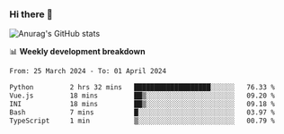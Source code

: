 ### Hi there 👋
![Anurag's GitHub stats](https://github-readme-stats.vercel.app/api?username=jami1024&show_icons=true&theme=radical)

📊 **Weekly development breakdown**
<!--START_SECTION:waka-->

```txt
From: 25 March 2024 - To: 01 April 2024

Python         2 hrs 32 mins   ███████████████████░░░░░░   76.33 %
Vue.js         18 mins         ██▒░░░░░░░░░░░░░░░░░░░░░░   09.20 %
INI            18 mins         ██▒░░░░░░░░░░░░░░░░░░░░░░   09.18 %
Bash           7 mins          █░░░░░░░░░░░░░░░░░░░░░░░░   03.97 %
TypeScript     1 min           ▒░░░░░░░░░░░░░░░░░░░░░░░░   00.79 %
```

<!--END_SECTION:waka-->
<!--
**jami1024/jami1024** is a ✨ _special_ ✨ repository because its `README.md` (this file) appears on your GitHub profile.

Here are some ideas to get you started:

- 🔭 I’m currently working on ...
- 🌱 I’m currently learning ...
- 👯 I’m looking to collaborate on ...
- 🤔 I’m looking for help with ...
- 💬 Ask me about ...
- 📫 How to reach me: ...
- 😄 Pronouns: ...
- ⚡ Fun fact: ...
-->
